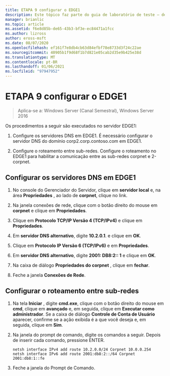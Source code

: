 ```yaml
---
title: ETAPA 9 configurar o EDGE1
description: Este tópico faz parte do guia de laboratório de teste – demonstre uma implantação multissite do DirectAccess para o Windows Server 2016
manager: brianlic
ms.topic: article
ms.assetid: f6e8d85b-de65-43b3-bf3e-ec84471a1fcc
ms.author: lizross
author: eross-msft
ms.date: 08/07/2020
ms.openlocfilehash: ef161f7e8db4cb63d84efbf78e8733d3f24c22ae
ms.sourcegitcommit: 40905b1f9d68f1b7d821e05cab2d35e9b425e38d
ms.translationtype: MT
ms.contentlocale: pt-BR
ms.lasthandoff: 01/06/2021
ms.locfileid: "97947952"
---
```

# <a name="step-9-configure-edge1"></a>ETAPA 9 configurar o EDGE1

>Aplica-se a: Windows Server (Canal Semestral), Windows Server 2016

Os procedimentos a seguir são executados no servidor EDGE1:

1. Configure os servidores DNS em EDGE1. É necessário configurar o servidor DNS do domínio corp2.corp.contoso.com em EDGE1.

2. Configure o roteamento entre sub-redes. Configure o roteamento no EDGE1 para habilitar a comunicação entre as sub-redes corpnet e 2-corpnet.

## <a name="configure-the-dns-servers-on-edge1"></a><a name="IPv6"></a>Configurar os servidores DNS em EDGE1

1.  No console do Gerenciador do Servidor, clique em **servidor local** e, na área **Propriedades** , ao lado de **corpnet**, clique no link.

2.  Na janela conexões de rede, clique com o botão direito do mouse em **corpnet** e clique em **Propriedades**.

3.  Clique em **Protocolo TCP/IP Versão 4 (TCP/IPv4)** e clique em **Propriedades**.

4.  Em **servidor DNS alternativo**, digite **10.2.0.1**. e clique em **OK**.

5.  Clique em **Protocolo IP Versão 6 (TCP/IPv6)** e em **Propriedades**.

6.  Em **servidor DNS alternativo**, digite **2001: DB8:2:: 1** e clique em **OK**.

7.  Na caixa de diálogo **Propriedades do corpnet** , clique em **fechar**.

8.  Feche a janela **Conexões de Rede**.

## <a name="configure-routing-between-subnets"></a><a name="ConfigRouting"></a>Configurar o roteamento entre sub-redes

1.  Na tela **Iniciar** , digite **cmd.exe**, clique com o botão direito do mouse em **cmd**, clique em **avançado** e, em seguida, clique em **Executar como administrador**. Se a caixa de diálogo **Controle de Conta de Usuário** aparecer, confirme se a ação exibida é a que você deseja e, em seguida, clique em **Sim**.

2.  Na janela do prompt de comando, digite os comandos a seguir. Depois de inserir cada comando, pressione ENTER.

    ```
    netsh interface IPv4 add route 10.2.0.0/24 Corpnet 10.0.0.254
    netsh interface IPv6 add route 2001:db8:2::/64 Corpnet 2001:db8:1::fe
    ```

3.  Feche a janela do Prompt de Comando.



